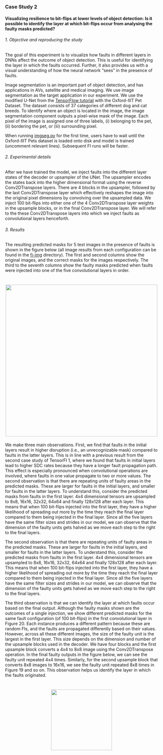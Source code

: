### Case Study 2

#### Visualizing resilience to bit-flips at lower levels of object detection: Is it possible to identify the layer at which bit-flips occur from analysing the faulty masks predicted?

###### 1. Objective and reproducing the study

The goal of this experiment is to visualize how faults in different layers in DNNs affect the outcome of object detection. This is useful for identifying the layer in which the faults occurred. Further, it also provides us with a visual understanding of how the neural network “sees” in the presence of faults.

Image segmentation is an important part of object detection, and has applications in AVs, satellite and medical imaging. We use image segmentation as the target
application in our experiment. We use the modified U-Net from the [TensorFlow tutorial](https://www.tensorflow.org/tutorials/images/segmentation) with the Oxford-IIIT Pet Dataset. The dataset consists of 37 categories of different dog and cat breeds. To identify where an object is located in the image, the image segmentation component outputs a pixel-wise mask of the image. Each pixel of the image is assigned one of three labels, (i) belonging to the pet, (ii) bordering the pet, or (iii) surrounding pixel.

When running [imgseg.py](https://github.com/DependableSystemsLab/TensorFI2/blob/master/case-studies/2-image-segmentation/imgseg.py) for the first time, users have to wait until the Oxford-IIIT Pets dataset is loaded onto disk and model is trained (uncomment relevant lines). Subsequent FI runs will be faster.

###### 2. Experimental details

After we have trained the model, we inject faults into the different layer states of the decoder or upsampler of the UNet. The upsampler encodes the states back into the higher dimensional format using the reverse Conv2DTranspose layers. There are 4 blocks in the upsampler, followed by the last Conv2DTranspose layer which effectively reshapes the image into the original pixel dimensions by convolving over the upsampled data. We inject 100 bit-flips into either one of the 4 Conv2DTranspose layer weights in the upsample blocks, or in the final Conv2DTranspose layer. We will refer to the these Conv2DTranspose layers into which we inject faults as convolutional layers henceforth.

###### 3. Results

The resulting predicted masks for 5 test images in the presence of faults is shown in the figure below (all image results from each configuration can be found in the [fi-img](https://github.com/DependableSystemsLab/TensorFI2/tree/master/case-studies/2-image-segmentation/fi-img) directory). The first and second columns show the original images, and the correct masks for the images respectively. The third to the seventh columns show the faulty masks predicted when faults were injected into one of the five convolutional layers in order.

<h1 align="center"> 
  <img src="https://user-images.githubusercontent.com/29974283/119279149-a6c51600-bbde-11eb-8815-a5320d04844a.png" height="500">
</h1>

We make three main observations. First, we find that faults in the initial layers result in higher disruption (i.e., an unrecognizable mask) compared to faults in the latter layers. This is in line with a previous result from the second case study of TensorFI 1, where we found that faults in initial layers lead to higher SDC rates because they have a longer fault propagation path. This effect is especially pronounced when convolutional operations are involved, where faults in one value propagate to two or more values. The second observation is that there are repeating units of faulty areas in the predicted masks. These are larger for faults in the initial layers, and smaller for faults in the latter layers. To understand this, consider the predicted masks from faults in the first layer. 4x4 dimensional tensors are upsampled to 8x8, 16x16, 32x32, 64x64 and finally 128x128 after each layer. This means that when 100 bit-flips injected into the first layer, they have a higher likelihood of spreading out more by the time they reach the final layer compared to them being injected in the final layer. Since all the five layers have the same filter sizes and strides in our model, we can observe that the dimension of the faulty units gets halved as we move each step to the right to the final layers.

The second observation is that there are repeating units of faulty areas in the predicted masks. These are larger for faults in the initial layers, and smaller for faults in the latter layers. To understand this, consider the predicted masks from faults in the first layer. 4x4 dimensional tensors are upsampled to 8x8, 16x16, 32x32, 64x64 and finally 128x128 after each layer. This means that when 100 bit-flips injected into the first layer, they have a higher likelihood of spreading out more by the time they reach the final layer compared to them being injected in the final layer. Since all the five layers have the same filter sizes and strides in our model, we can observe that the dimension of the faulty units gets halved as we move each step to the right to the final layers.

The third observation is that we can identify the layer at which faults occur based on the final output. Although the faulty masks shown are the outcomes of a single injection, we show different predicted masks for the same fault configuration (of 100 bit-flips) in the first convolutional layer in Figure 20. Each instance produces a different pattern because these are random FIs, and the faults are propagated
differently based on their values. However, across all these different images, the size of the faulty unit is the largest in the first layer. This size depends on the dimension and number of the upsample blocks used in the decoder. We have four blocks and the first upsample block converts a 4x4 to 8x8 image using the Conv2DTranspose operation. In the final faulty outputs in the figure below, we can see the faulty unit repeated 4x4 times. Similarly, for the second upsample block that converts 8x8 images to 16x16, we see the faulty unit repeated 8x8 times in Figure 19 and so on. This observation helps us identify the layer in which the faults originated.

<h1 align="center"> 
  <img src="https://user-images.githubusercontent.com/29974283/119279155-b2b0d800-bbde-11eb-824a-efe9672fadfd.png" height="200">
</h1>